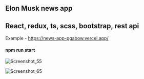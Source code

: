 ## Elon Musk news app

## React, redux, ts, scss, bootstrap, rest api

Example - https://news-app-pgabow.vercel.app/

#### npm run start


![Screenshot_55](https://user-images.githubusercontent.com/43748738/226097963-db569b1f-7643-4a09-8179-a4962ba2c879.png)

![Screenshot_65](https://user-images.githubusercontent.com/43748738/226097967-6f4ee70f-743e-4dac-93fb-5549173ae56d.png)
